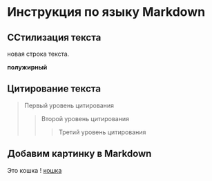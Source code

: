 # Инструкция по языку Markdown

## CСтилизация текста

новая строка текста.

**полужирный**

## Цитирование текста
> Первый уровень цитирования
>> Второй уровень цитирования
>>> Третий уровень цитирования

## Добавим картинку в Markdown
Это кошка
! [кошка](cat.jpg)